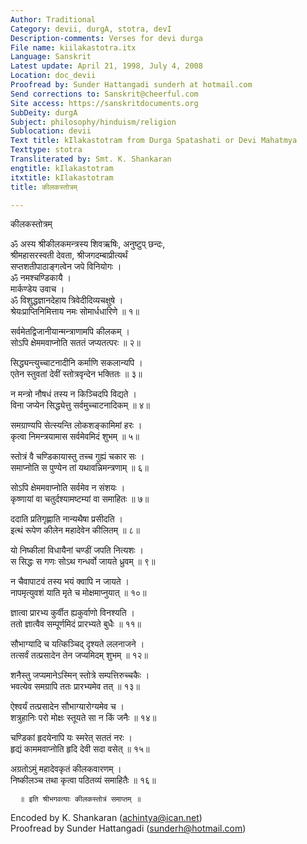 ```yaml
---
Author: Traditional
Category: devii, durgA, stotra, devI
Description-comments: Verses for devi durga
File name: kiilakastotra.itx
Language: Sanskrit
Latest update: April 21, 1998, July 4, 2008
Location: doc_devii
Proofread by: Sunder Hattangadi sunderh at hotmail.com
Send corrections to: Sanskrit@cheerful.com
Site access: https://sanskritdocuments.org
SubDeity: durgA
Subject: philosophy/hinduism/religion
Sublocation: devii
Text title: kIlakastotram from Durga Spatashati or Devi Mahatmya
Texttype: stotra
Transliterated by: Smt. K. Shankaran
engtitle: kIlakastotram
itxtitle: kIlakastotram
title: कीलकस्तोत्रम्

---
```

  
 कीलकस्तोत्रम्   
  
ॐ अस्य श्रीकीलकमन्त्रस्य शिवऋषिः, अनुष्टुप् छन्दः,  
श्रीमहासरस्वती देवता, श्रीजगदम्बाप्रीत्यर्थं  
सप्तशतीपाठाङ्गत्वेन जपे विनियोगः ।  
ॐ नमश्चण्डिकायै ।  
मार्कण्डेय उवाच ।  
ॐ विशुद्धज्ञानदेहाय त्रिवेदीदिव्यचक्षुषे ।  
श्रेयःप्राप्तिनिमित्ताय नमः सोमार्धधारिणे  ॥ १॥  
  
सर्वमेतद्विजानीयान्मन्त्राणामपि कीलकम् ।  
सोऽपि क्षेममवाप्नोति सततं जप्यतत्परः  ॥ २॥  
  
सिद्ध्यन्त्युच्चाटनादीनि कर्माणि सकलान्यपि ।  
एतेन स्तुवतां देवीं स्तोत्रवृन्देन भक्तितः  ॥ ३॥  
  
न मन्त्रो नौषधं तस्य न किञ्चिदपि विद्यते ।  
विना जप्येन सिद्ध्येत्तु सर्वमुच्चाटनादिकम्  ॥ ४॥  
  
समग्राण्यपि सेत्स्यन्ति लोकशङ्कामिमां हरः ।  
कृत्वा निमन्त्रयामास सर्वमेवमिदं  शुभम्  ॥ ५॥  
  
स्तोत्रं वै चण्डिकायास्तु तच्च गुह्यं चकार सः ।  
समाप्नोति स पुण्येन तां यथावन्निमन्त्रणाम्  ॥ ६॥  
  
सोऽपि क्षेममवाप्नोति सर्वमेव न संशयः ।  
कृष्णायां वा चतुर्दश्यामष्टम्यां वा समाहितः  ॥ ७॥  
  
ददाति प्रतिगृह्णाति नान्यथैषा प्रसीदति ।  
इत्थं रूपेण कीलेन महादेवेन कीलितम्  ॥ ८॥  
  
यो निष्कीलां विधायैनां चण्डीं जपति नित्यशः ।  
स सिद्धः स गणः सोऽथ गन्धर्वो जायते ध्रुवम्  ॥ ९॥  
  
न चैवापाटवं तस्य भयं क्वापि न जायते ।  
नापमृत्युवशं याति मृते च मोक्षमाप्नुयात्  ॥ १०॥  
  
ज्ञात्वा प्रारभ्य कुर्वीत ह्यकुर्वाणो विनश्यति ।  
ततो ज्ञात्वैव सम्पूर्णमिदं प्रारभ्यते बुधैः  ॥ ११॥  
  
सौभाग्यादि च यत्किञ्चिद् दृश्यते ललनाजने ।  
तत्सर्वं तत्प्रसादेन तेन जप्यमिदम् शुभम्  ॥ १२॥  
  
शनैस्तु जप्यमानेऽस्मिन् स्तोत्रे सम्पत्तिरुच्चकैः ।  
भवत्येव समग्रापि ततः प्रारभ्यमेव तत्  ॥ १३॥  
  
ऐश्वर्यं तत्प्रसादेन सौभाग्यारोग्यमेव च ।  
शत्रुहानिः परो मोक्षः स्तूयते सा न किं जनैः  ॥ १४॥  
  
चण्डिकां हृदयेनापि यः स्मरेत् सततं नरः ।  
हृद्यं काममवाप्नोति हृदि देवी सदा वसेत्  ॥ १५॥  
  
अग्रतोऽमुं महादेवकृतं कीलकवारणम् ।  
निष्कीलञ्च तथा कृत्वा पठितव्यं समाहितैः  ॥ १६॥  
  
      ॥ इति श्रीभगवत्याः कीलकस्तोत्रं समाप्तम् ॥  
  
  
  
  
Encoded by K. Shankaran (achintya@ican.net)  
Proofread by Sunder Hattangadi (sunderh@hotmail.com)  
  
